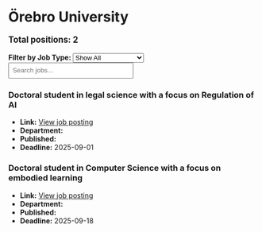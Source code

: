 # Örebro University
<p style="font-size: 1.2em; font-weight: bold;">Total positions: 2</p>


<div id="filters" style="margin: 1em 0;">
  <label for="filterType"><strong>Filter by Job Type:</strong></label>
  <select id="filterType" style="margin-right: 1em;">
    <option value="">Show All</option>
    <option value="PhD">PhD</option>
    <option value="Postdoc/Researcher">Postdoc/Researcher</option>
    <option value="Lecturer/Professor">Lecturer/Professor</option>
    <option value="Research Engineer">Research Engineer</option>    
    <option value="Other">Other</option>
  </select>
  <input type="text" id="jobFilter" placeholder="Search jobs..." style="padding: 0.5em; width: 50%;">
</div>

<div id="jobList">
<div class="job" data-type="None" style="margin-bottom: 1.5em;">

</div>

<div class="job" data-type="PhD" style="margin-bottom: 1.5em;">
<h3>Doctoral student in legal science with a focus on Regulation of AI</h3>

- **Link:** [View job posting](https://www.oru.se/english/career/available-positions/job/?jid=20250228)
- **Department:** 
- **Published:** 
- **Deadline:** 2025-09-01

</div>

<div class="job" data-type="PhD" style="margin-bottom: 1.5em;">
<h3>Doctoral student in Computer Science with a focus on embodied learning</h3>

- **Link:** [View job posting](https://www.oru.se/english/career/available-positions/job/?jid=20250251)
- **Department:** 
- **Published:** 
- **Deadline:** 2025-09-18
</div></div>

<script>
document.addEventListener("DOMContentLoaded", function () {
  const typeSelect = document.getElementById('filterType');
  const textInput = document.getElementById('jobFilter');
  const jobBlocks = document.querySelectorAll('.job');

  function updateDisplay() {
    const selected = typeSelect.value.toLowerCase();
    const query = textInput.value.toLowerCase();

    jobBlocks.forEach(job => {
      const jobType = (job.dataset.type || "").toLowerCase();
      const matchesType = !selected || jobType === selected;
      const matchesQuery = job.textContent.toLowerCase().includes(query);
      job.style.display = (matchesType && matchesQuery) ? '' : 'none';
    });
  }

  typeSelect.addEventListener('change', updateDisplay);
  textInput.addEventListener('input', updateDisplay);
});
</script>
